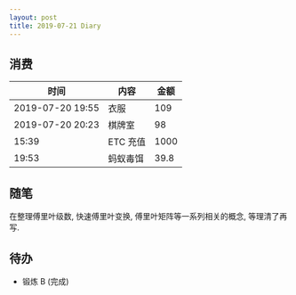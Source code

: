 ```yaml
---
layout: post
title: 2019-07-21 Diary
---
```


## 消费

| 时间 | 内容 | 金额 |
| - | - | - |
| 2019-07-20 19:55 | 衣服 | 109 |
| 2019-07-20 20:23 | 棋牌室 | 98 |
| 15:39 | ETC 充值 | 1000 |
| 19:53 | 蚂蚁毒饵 | 39.8 |

## 随笔

在整理傅里叶级数, 快速傅里叶变换, 傅里叶矩阵等一系列相关的概念, 等理清了再写.

## 待办

- 锻炼 B (完成)

